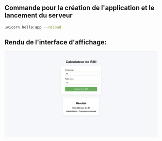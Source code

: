 
## Commande pour la création de l'application et le lancement du serveur
```bash
uvicorn hello:app --reload
```
## Rendu de l'interface d'affichage:

![interface](./rendu.png)